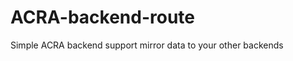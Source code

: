 ACRA-backend-route
==================

Simple ACRA backend support mirror data to your other backends
